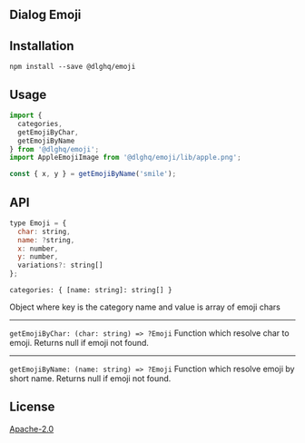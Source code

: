 Dialog Emoji
------------

Installation
------------

```
npm install --save @dlghq/emoji
```

Usage
-----

```js
import {
  categories,
  getEmojiByChar,
  getEmojiByName
} from '@dlghq/emoji';
import AppleEmojiImage from '@dlghq/emoji/lib/apple.png';

const { x, y } = getEmojiByName('smile');
```

API
---

```js
type Emoji = {
  char: string,
  name: ?string,
  x: number,
  y: number,
  variations?: string[]
};
```

`categories: { [name: string]: string[] }`

Object where key is the category name and value is array of emoji chars

---

`getEmojiByChar: (char: string) => ?Emoji`
Function which resolve char to emoji. Returns null if emoji not found.

---

`getEmojiByName: (name: string) => ?Emoji`
Function which resolve emoji by short name. Returns null if emoji not found.


License
-------
[Apache-2.0](LICENSE)
